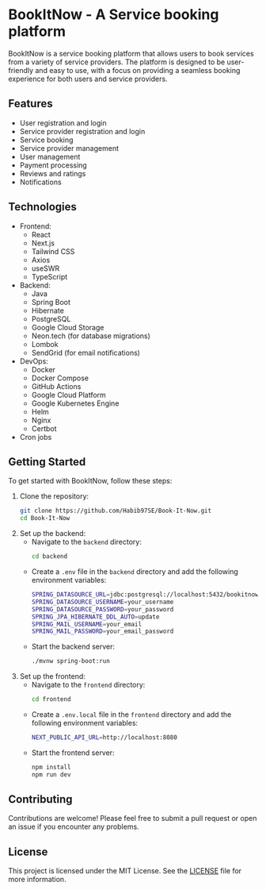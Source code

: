 BookItNow - A Service booking platform
=======================================

BookItNow is a service booking platform that allows users to book services from a variety of service providers. The platform is designed to be user-friendly and easy to use, with a focus on providing a seamless booking experience for both users and service providers.

Features
--------
- User registration and login
- Service provider registration and login
- Service booking
- Service provider management
- User management
- Payment processing
- Reviews and ratings
- Notifications

Technologies
------------
- Frontend: 
    - React
    - Next.js
    - Tailwind CSS
    - Axios
    - useSWR
    - TypeScript
- Backend:
    - Java
    - Spring Boot
    - Hibernate
    - PostgreSQL
    - Google Cloud Storage
    - Neon.tech (for database migrations)
    - Lombok
    - SendGrid (for email notifications)
- DevOps:
    - Docker
    - Docker Compose
    - GitHub Actions
    - Google Cloud Platform
    - Google Kubernetes Engine
    - Helm
    - Nginx
    - Certbot
- Cron jobs

Getting Started
---------------
To get started with BookItNow, follow these steps: 

1. Clone the repository:
    ```bash
    git clone https://github.com/Habib97SE/Book-It-Now.git
    cd Book-It-Now
    ```
2. Set up the backend:
    - Navigate to the `backend` directory:
        ```bash
        cd backend
        ```
    - Create a `.env` file in the `backend` directory and add the following environment variables:
        ```bash
        SPRING_DATASOURCE_URL=jdbc:postgresql://localhost:5432/bookitnow
        SPRING_DATASOURCE_USERNAME=your_username
        SPRING_DATASOURCE_PASSWORD=your_password
        SPRING_JPA_HIBERNATE_DDL_AUTO=update
        SPRING_MAIL_USERNAME=your_email
        SPRING_MAIL_PASSWORD=your_email_password
        ```
    - Start the backend server:
        ```bash
        ./mvnw spring-boot:run
        ```
3. Set up the frontend:
    - Navigate to the `frontend` directory:
        ```bash
        cd frontend
        ```
    - Create a `.env.local` file in the `frontend` directory and add the following environment variables:
        ```bash
        NEXT_PUBLIC_API_URL=http://localhost:8080
        ```
    - Start the frontend server:
        ```bash
        npm install
        npm run dev
        ```

Contributing
------------
Contributions are welcome! Please feel free to submit a pull request or open an issue if you encounter any problems.

License
-------
This project is licensed under the MIT License. See the [LICENSE](LICENSE) file for more information.
